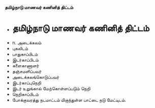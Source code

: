 **தமிழ்நாடு மாணவர் கணினித் திட்டம்**
- # தமிழ்நாடு மாணவர் கணினித் திட்டம்
- n. அடைக்கலம்
- புகலிடம்
- பாதுகாப்பிடம்
- இடர்காப்பிடம்
- களைகாணாளர்
- தஞ்சமளிப்பவர்
- அடைக்கலங்கொடுப்பவர்
- இடர்காப்புநெறி
- இடர் உறுங்கால் மேற்கொள்ளப்படும் நெறி
- நெறிகாப்பிடம்
- போக்குவரத்து நடமாட்டம் மிகுந்துள்ள பாட்டை நடு மேட்டிடம்.

